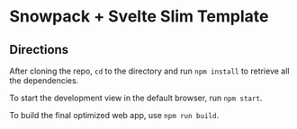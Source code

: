 # Snowpack + Svelte Slim Template

## Directions

After cloning the repo, `cd` to the directory and run `npm install` to retrieve all the dependencies.

To start the development view in the default browser, run `npm start`.

To build the final optimized web app, use `npm run build`.
